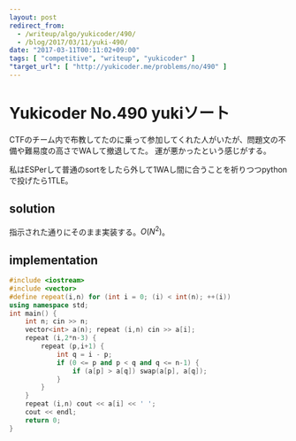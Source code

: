 ```yaml
---
layout: post
redirect_from:
  - /writeup/algo/yukicoder/490/
  - /blog/2017/03/11/yuki-490/
date: "2017-03-11T00:11:02+09:00"
tags: [ "competitive", "writeup", "yukicoder" ]
"target_url": [ "http://yukicoder.me/problems/no/490" ]
---
```


# Yukicoder No.490 yukiソート

CTFのチーム内で布教してたのに乗って参加してくれた人がいたが、問題文の不備や難易度の高さでWAして撤退してた。
運が悪かったという感じがする。

私はESPerして普通のsortをしたら外して$1$WAし間に合うことを祈りつつpythonで投げたら$1$TLE。

## solution

指示された通りにそのまま実装する。$O(N^2)$。

## implementation

``` c++
#include <iostream>
#include <vector>
#define repeat(i,n) for (int i = 0; (i) < int(n); ++(i))
using namespace std;
int main() {
    int n; cin >> n;
    vector<int> a(n); repeat (i,n) cin >> a[i];
    repeat (i,2*n-3) {
        repeat (p,i+1) {
            int q = i - p;
            if (0 <= p and p < q and q <= n-1) {
                if (a[p] > a[q]) swap(a[p], a[q]);
            }
        }
    }
    repeat (i,n) cout << a[i] << ' ';
    cout << endl;
    return 0;
}
```
